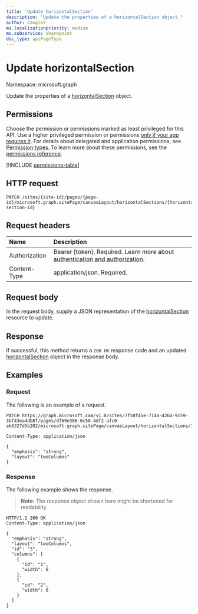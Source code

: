 ```yaml
---
title: 'Update horizontalSection'
description: "Update the properties of a horizontalSection object."
author: sangle7
ms.localizationpriority: medium
ms.subservice: sharepoint
doc_type: apiPageType
---
```

# Update horizontalSection

Namespace: microsoft.graph

Update the properties of a [horizontalSection](../resources/horizontalSection.md) object.

## Permissions

Choose the permission or permissions marked as least privileged for this API. Use a higher privileged permission or permissions [only if your app requires it](/graph/permissions-overview#best-practices-for-using-microsoft-graph-permissions). For details about delegated and application permissions, see [Permission types](/graph/permissions-overview#permission-types). To learn more about these permissions, see the [permissions reference](/graph/permissions-reference).

<!-- { "blockType": "permissions", "name": "horizontalsection_update" } -->
[!INCLUDE [permissions-table](../includes/permissions/horizontalsection-update-permissions.md)]

## HTTP request

<!-- {
  "blockType": "ignored"
}
-->

```http
PATCH /sites/{site-id}/pages/{page-id}/microsoft.graph.sitePage/canvasLayout/horizontalSections/{horizontal-section-id}
```

## Request headers

| Name          | Description                 |
| :------------ | :-------------------------- |
| Authorization | Bearer {token}. Required. Learn more about [authentication and authorization](/graph/auth/auth-concepts).|
| Content-Type  | application/json. Required. |

## Request body

In the request body, supply a JSON representation of the [horizontalSection](../resources/horizontalSection.md) resource to update.

## Response

If successful, this method returns a `200 OK` response code and an updated [horizontalSection](../resources/horizontalSection.md) object in the response body.

## Examples

### Request

The following is an example of a request.

<!-- { "blockType": "ignored" } -->

``` http
PATCH https://graph.microsoft.com/v1.0/sites/7f50f45e-714a-4264-9c59-3bf43ea4db8f/pages/df69e386-6c58-4df2-afc0-ab6327d5b202/microsoft.graph.sitePage/canvasLayout/horizontalSections/1

Content-Type: application/json

{
  "emphasis": "strong",
  "layout": "twoColumns"
}
```

### Response

The following example shows the response.

> **Note:** The response object shown here might be shortened for readability.

<!-- {
  "blockType": "response",
  "@odata.type": "microsoft.graph.horizontalSection",
  "truncated": true
}
-->

```http
HTTP/1.1 200 OK
Content-Type: application/json

{
  "emphasis": "strong",
  "layout": "twoColumns",
  "id": "3",
  "columns": [
    {
      "id": "1",
      "width": 6
    },
    {
      "id": "2",
      "width": 6
    }
  ]
}
```
